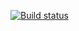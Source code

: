 [![Build status](https://ci.appveyor.com/api/projects/status/2di02busvv9pbor8?svg=true)](https://ci.appveyor.com/project/taniakku/echo-check-homework)
